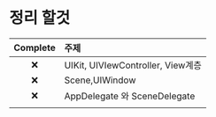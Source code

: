 # 정리 할것



| Complete | 주제                              |
| :------: | :-------------------------------- |
|    ❌     | UIKit, UIVIewController, View계층 |
|    ❌     | Scene,UIWindow                    |
|    ❌     | AppDelegate 와 SceneDelegate      |
|          |                                   |

